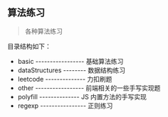 ## 算法练习
> 各种算法练习

目录结构如下：

* basic ----------------- 基础算法练习
* dataStructures -------- 数据结构练习
* leetcode -------------- 力扣刷题
* other ----------------- 前端相关的一些手写实现题
* polyfill -------------- JS 内置方法的手写实现
* regexp ---------------- 正则练习